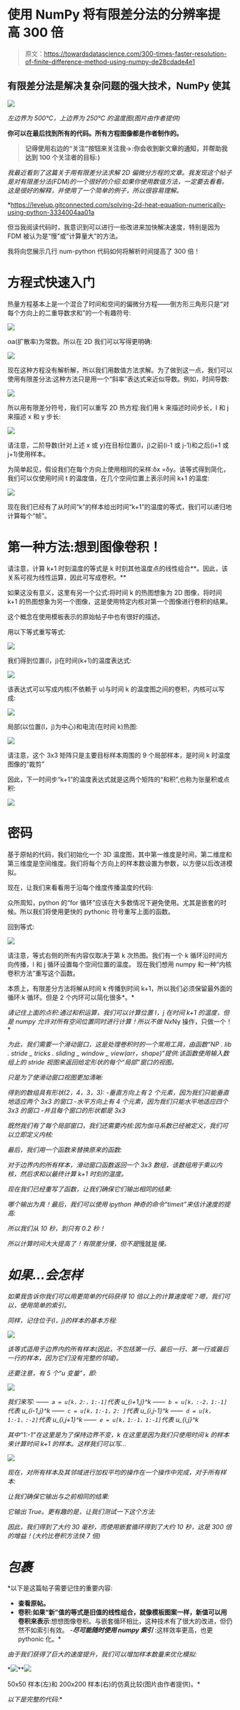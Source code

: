 # 使用 NumPy 将有限差分法的分辨率提高 300 倍

> 原文：<https://towardsdatascience.com/300-times-faster-resolution-of-finite-difference-method-using-numpy-de28cdade4e1>

## 有限差分法是解决复杂问题的强大技术，NumPy 使其

*![](img/e60b3662abaaf485a1be93a37c058e60.png)*

*左边界为 500°C，上边界为 250°C 的温度图(图片由作者提供)*

**你可以在最后找到所有的代码。所有方程图像都是作者制作的。**

> ****记得使用右边的“关注”按钮来关注我→:你会收到新文章的通知，并帮助我达到 100 个关注者的目标:)****

*我最近看到了这篇关于用有限差分法求解 2D 偏微分方程的文章。我发现这个帖子是对有限差分法(FDM)的一个很好的介绍:如果你使用数值方法，一定要去看看。这是很好的解释，并使用了一个简单的例子，所以很容易理解。*

*<https://levelup.gitconnected.com/solving-2d-heat-equation-numerically-using-python-3334004aa01a>  

但当我阅读代码时，我意识到可以进行一些改进来加快解决速度，特别是因为 FDM 被认为是“慢”或“计算量大”的方法。

我将向您展示几行 num-python 代码如何将解析时间提高了 300 倍！

# 方程式快速入门

热量方程基本上是一个混合了时间和空间的偏微分方程——倒方形三角形只是“对每个方向上的二重导数求和”的一个有趣符号:

![](img/3bc3335be1e3fa2ece728b05701270bf.png)

αa(扩散率)为常数。所以在 2D 我们可以写得更明确:

![](img/345857e413637b438c3cfb61fa792702.png)

现在这种方程没有解析解，所以我们用数值方法求解。为了做到这一点，我们可以使用有限差分法:这种方法只是用一个“斜率”表达式来近似导数。例如，时间导数:

![](img/228f755d7734f322645f78f15a27712a.png)

所以用有限差分符号，我们可以重写 2D 热方程:我们用 k 来描述时间步长，I 和 j 来描述 x 和 y 步长:

![](img/61f1b38c863e06fc631e70afe3b27f69.png)

请注意，二阶导数(针对上述 x 或 y)在目标位置(I，j)之前(i-1 或 j-1)和之后(i+1 或 j+1)使用样本。

为简单起见，假设我们在每个方向上使用相同的采样:δx =δy。该等式得到简化，我们可以仅使用时间 t 的温度值，在几个空间位置上表示时间 k+1 的温度:

![](img/bde2f887a9786390671257d7df3d9ed6.png)

现在我们已经有了从时间“k”的样本给出时间“k+1”的温度的等式，我们可以递归地计算每个“帧”。

# 第一种方法:想到图像卷积！

请注意，计算 k+1 时刻温度的等式是 k 时刻其他温度点的线性组合**。因此，该关系可视为线性运算，因此可写成卷积。**

如果这没有意义，这里有另一个公式:将时间 k 的热图想象为 2D 图像，将时间 k+1 的热图想象为另一个图像，这是使用特定内核对第一个图像进行卷积的结果。

这个概念在使用模板表示的原始帖子中也有很好的描述。

用以下等式重写等式:

![](img/35d352d27607cb5f8df4acd78b838a15.png)

我们得到位置(I，j)在时间(k+1)的温度表达式:

![](img/8109d1b0532b8d4236ed3a60b2a7aa98.png)

该表达式可以写成内核(不依赖于 u)与时间 k 的温度图之间的卷积，内核可以写成:

![](img/c1f6ca9a3f105362778995108b56ef9f.png)

局部(以位置(I，j)为中心)和电流(在时间 k)热图:

![](img/2e0e7f98d967fe9344eaa3641ba3659f.png)

请注意，这个 3x3 矩阵只是主要目标样本周围的 9 个局部样本，是时间 k 时温度图像的“裁剪”

因此，下一时间步“k+1”的温度表达式就是这两个矩阵的“和积”,也称为张量积或点积:

![](img/d957a3555a410256176a690985ab12cd.png)

# 密码

基于原帖的代码，我们初始化一个 3D 温度图，其中第一维度是时间，第二维度和第三维度是空间维度。我们将每个方向上的样本数设置为参数，以方便以后改进模拟。

现在，让我们来看看用于沿每个维度传播温度的代码:

众所周知，python 的“for 循环”应该在大多数情况下避免使用。尤其是嵌套的时候。所以我们将使用更快的 pythonic 符号重写上面的函数。

回到等式:

![](img/8109d1b0532b8d4236ed3a60b2a7aa98.png)

请注意，等式右侧的所有内容仅取决于第 k 次热图。我们有一个 k 循环沿时间方向传播，I 和 j 循环设置每个空间位置的温度。
现在我们想用 numpy 和一种“内核卷积方法”重写这个函数。

本质上，有限差分方法将解从时间 k 传播到时间 k+1，所以我们必须保留最外面的循环:k 循环。但是 2 个内环可以简化很多*。*

*请记住上面的点积:通过和积运算，我们可以计算位置 I，j 在时间 k+1 的温度，但是 numpy 允许对所有空间位置同时进行计算！所以不做 Nx*Ny 操作，只做一个！*

*为此，我们需要一个滑动窗口，这是处理卷积时的一个常用工具，由函数“NP . lib . stride _ tricks . sliding _ window _ view(arr，shape)”提供:该函数使用输入数组上的 stride 视图来返回给定形状的每个“局部”窗口的视图。*

*只是为了使滑动窗口视图更加清晰:*

*得到的数组具有形状(2，4，3，3):
-垂直方向上有 2 个元素，因为我们只能垂直地适应两个 3x3 的窗口
-水平方向上有 4 个元素，因为我们只能水平地适应四个 3x3 的窗口
-并且每个窗口的形状都是 3x3*

*既然我们有了每个局部窗口，我们还需要内核:因为伽马系数已经被定义，我们可以立即定义内核:*

*最后，我们用一个函数来替换原来的函数:*

*对于边界内的所有样本，滑动窗口函数返回一个 3x3 数组，该数组用于乘以内核，然后求和以最终计算 k+1 时刻的温度。*

*现在我们已经重写了函数，让我们确保它们输出相同的结果:*

*哪个输出为真！最后，我们可以使用 ipython 神奇的命令“timeit”来估计速度的提高:*

*所以我们从 10 秒，到只有 0.2 秒！*

*所以计算时间大大提高了！有限差分慢，但不是*慢就是*慢。*

# *如果…会怎样*

*如果我告诉你我们可以用更简单的代码获得 10 倍以上的计算速度呢？嗯，我们可以，使用简单的索引。*

*同样，记住位于(I，j)的样本的基本方程:*

*![](img/8109d1b0532b8d4236ed3a60b2a7aa98.png)*

*该等式适用于边界内的所有样本(因此，不包括第一行、最后一行、第一行或最后一行的样本，因为它们没有完整的邻域)。*

*还要注意，有 5 个“u 变量”，即:*

*![](img/abe11b9e642bb900307d05932bca93d5.png)*

*我们来写:
——` a = u[k，2:，1:-1]`代表 u_{i+1,j}^k
——` b = u[k，:-2，1:-1]`代表 u_{i-1,j}^k
——` c = u[k，1:-1，2: ]`代表 u_{i,j-1}^k
——` d = u[k，1:-1，:-2]`代表 u_{i,j+1}^k
——` e = u[k，1:-1，1:-1]`代表 u_{i,j}^k*

*其中“1:-1”在这里是为了保持边界不变，k 在这里是因为我们只使用时间 k 的样本来计算时间 k+1 的样本。这样我们可以写…*

*![](img/9c1afa284bf9e2ec6f8af0b5ba7b1659.png)*

*现在，对所有样本及其邻域进行加权平均的操作在一个操作中完成，对于所有样本:*

*让我们确保它输出与之前相同的结果:*

*它输出 True。更有趣的是，让我们测试一下这个方法:*

*因此，我们得到了大约 30 毫秒，而使用嵌套循环得到了大约 10 秒，这是 300 倍的增益！(大约比卷积方法快 7 倍)*

# *包裹*

*以下是这篇帖子需要记住的重要内容:
- **查看原帖。**
- **卷积:如果“新”值的等式是旧值的线性组合，就像模板图案一样，新值可以用卷积来表示**:想想图像卷积。与嵌套循环相比，这种技术有了很大的改进，但仍然不如索引有效。
-***尽可能随时使用 numpy 索引*** :这样效率更高，也更 pythonic 化。*

*由于我们获得了巨大的速度提升，我们可以增加样本数量来优化模拟:*

*![](img/7f8908f7d6aca6f2b4ebc21abb31a1a7.png)**![](img/c389ddf27dd80092161bb53cd7c7b418.png)

50x50 样本(左)和 200x200 样本(右)的仿真比较(图片由作者提供)。* 

*以下是完整的代码:**